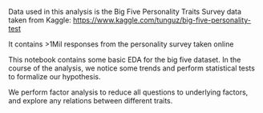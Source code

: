 
Data used in this analysis is the Big Five Personality Traits Survey data taken from Kaggle:
https://www.kaggle.com/tunguz/big-five-personality-test

It contains >1Mil responses from the personality survey taken online


This notebook contains some basic EDA for the big five dataset. In the course of the analysis, we notice some trends and perform statistical tests to formalize our hypothesis. 

We perform factor analysis to reduce all questions to underlying factors, and explore any relations between different traits.